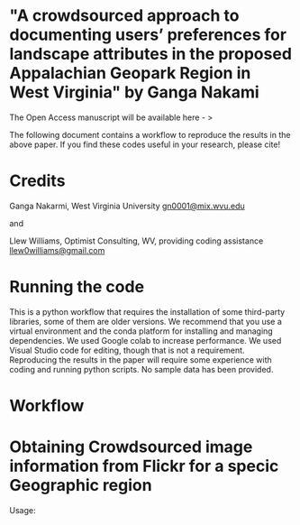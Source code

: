 # "A crowdsourced approach to documenting users’ preferences for landscape attributes in the proposed Appalachian Geopark Region in West Virginia" by Ganga Nakami
The Open Access manuscript will be available here - > 

The following document contains a workflow to reproduce the results in the above paper. If you find these codes useful in your research, please cite!

# Credits
Ganga Nakarmi, West Virginia University
gn0001@mix.wvu.edu

and

Llew Williams, Optimist Consulting, WV, providing coding assistance
llew0williams@gmail.com

# Running the code
This is a python workflow that requires the installation of some third-party libraries, some of them are older versions. We recommend that you use a virtual environment and the conda platform for installing and managing dependencies. We used Google colab to increase performance. We used Visual Studio code for editing, though that is not a requirement. Reproducing the results in the paper will require some experience with coding and running python scripts. No sample data has been provided. 

# Workflow
# Obtaining Crowdsourced image information from Flickr for a specic Geographic region
Usage: 
